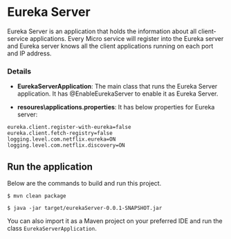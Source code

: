 # Eureka Server

Eureka Server is an application that holds the information about all client-service applications. Every Micro service will register into the Eureka server and Eureka server knows all the client applications running on each port and IP address.

### Details

- __EurekaServerApplication__: The main class that runs the Eureka Server application. It has @EnableEurekaServer to enable it as Eureka Server.

- __resoures\applications.properties__: It has below properties for Eureka server:

````properties
eureka.client.register-with-eureka=false
eureka.client.fetch-registry=false
logging.level.com.netflix.eureka=ON
logging.level.com.netflix.discovery=ON
````

## Run the application

Below are the commands to build and run this project.

```
$ mvn clean package
```

```
$ java -jar target/eurekaServer-0.0.1-SNAPSHOT.jar
```

You can also import it as a Maven project on your preferred IDE and run the class `EurekaServerApplication`.

